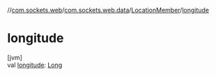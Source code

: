 //[com.sockets.web](../../../index.md)/[com.sockets.web.data](../index.md)/[LocationMember](index.md)/[longitude](longitude.md)

# longitude

[jvm]\
val [longitude](longitude.md): [Long](https://kotlinlang.org/api/latest/jvm/stdlib/kotlin/-long/index.html)
